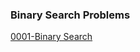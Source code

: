 ### Binary Search Problems
[0001-Binary Search](https://github.com/SosiSis/Competative-Programming-Python/tree/main/Leetcode/0001-Binary%20Search)
